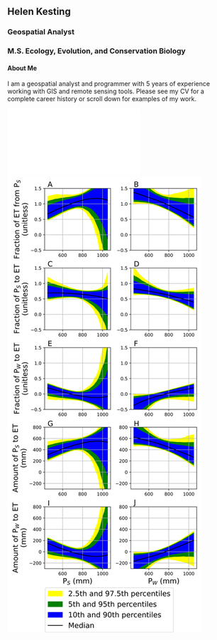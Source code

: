 ## Helen Kesting
### Geospatial Analyst
### M.S. Ecology, Evolution, and Conservation Biology

#### About Me
I am a geospatial analyst and programmer with 5 years of experience working with GIS and remote sensing tools. Please see my CV for a complete career history or scroll down for examples of my work.

![Final project for an online GIS course through Coursera](/assets/images/CourseraOzone.pdf)
![Bootstrapping numerical solution figures to show precipitation partitioning](/assets/images/ETpartitioning.svg)
